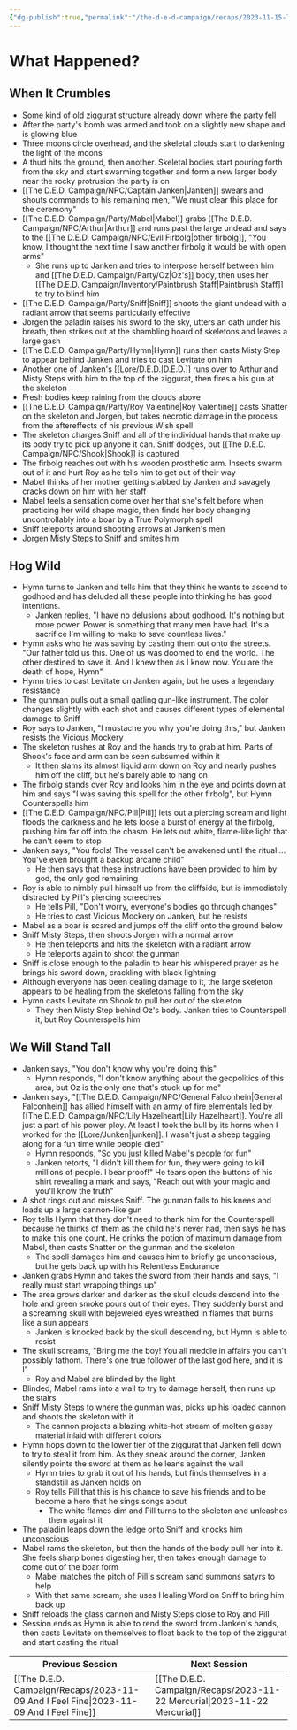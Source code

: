 ```yaml
---
{"dg-publish":true,"permalink":"/the-d-e-d-campaign/recaps/2023-11-15-let-the-sky-fall/","created":"","updated":""}
---
```


# What Happened? 
## When It Crumbles
- Some kind of old ziggurat structure already down where the party fell 
- After the party's bomb was armed and took on a slightly new shape and is glowing blue
- Three moons circle overhead, and the skeletal clouds start to darkening the light of the moons
- A thud hits the ground, then another. Skeletal bodies start pouring forth from the sky and start swarming together and form a new larger body near the rocky protrusion the party is on
- [[The D.E.D. Campaign/NPC/Captain Janken\|Janken]] swears and shouts commands to his remaining men, "We must clear this place for the ceremony"
- [[The D.E.D. Campaign/Party/Mabel\|Mabel]] grabs [[The D.E.D. Campaign/NPC/Arthur\|Arthur]] and runs past the large undead and says to the [[The D.E.D. Campaign/NPC/Evil Firbolg\|other firbolg]], "You know, I thought the next time I saw another firbolg it would be with open arms"
	- She runs up to Janken and tries to interpose herself between him and [[The D.E.D. Campaign/Party/Oz\|Oz's]] body, then uses her [[The D.E.D. Campaign/Inventory/Paintbrush Staff\|Paintbrush Staff]] to try to blind him
- [[The D.E.D. Campaign/Party/Sniff\|Sniff]] shoots the giant undead with a radiant arrow that seems particularly effective 
- Jorgen the paladin raises his sword to the sky, utters an oath under his breath, then strikes out at the shambling hoard of skeletons and leaves a large gash
- [[The D.E.D. Campaign/Party/Hymn\|Hymn]] runs then casts Misty Step to appear behind Janken and tries to cast Levitate on him
- Another one of Janken's [[Lore/D.E.D.\|D.E.D.]] runs over to Arthur and Misty Steps with him to the top of the ziggurat, then fires a his gun at the skeleton
- Fresh bodies keep raining from the clouds above 
- [[The D.E.D. Campaign/Party/Roy Valentine\|Roy Valentine]] casts Shatter on the skeleton and Jorgen, but takes necrotic damage in the process from the aftereffects of his previous Wish spell 
- The skeleton charges Sniff and all of the individual hands that make up its body try to pick up anyone it can. Sniff dodges, but [[The D.E.D. Campaign/NPC/Shook\|Shook]] is captured 
- The firbolg reaches out with his wooden prosthetic arm. Insects swarm out of it and hurt Roy as he tells him to get out of their way 
- Mabel thinks of her mother getting stabbed by Janken and savagely cracks down on him with her staff 
- Mabel feels a sensation come over her that she's felt before when practicing her wild shape magic, then finds her body changing uncontrollably into a boar by a True Polymorph spell
- Sniff teleports around shooting arrows at Janken's men
- Jorgen Misty Steps to Sniff and smites him 

## Hog Wild
- Hymn turns to Janken and tells him that they think he wants to ascend to godhood and has deluded all these people into thinking he has good intentions. 
	- Janken replies, "I have no delusions about godhood. It's nothing but more power. Power is something that many men have had. It's a sacrifice I'm willing to make to save countless lives."
- Hymn asks who he was saving by casting them out onto the streets. "Our father told us this. One of us was doomed to end the world. The other destined to save it. And I knew then as I know now. You are the death of hope, Hymn"
- Hymn tries to cast Levitate on Janken again, but he uses a legendary resistance 
- The gunman pulls out a small gatling gun-like instrument. The color changes slightly with each shot and causes different types of elemental damage to Sniff
- Roy says to Janken, "I mustache you why you're doing this," but Janken resists the Vicious Mockery
- The skeleton rushes at Roy and the hands try to grab at him. Parts of Shook's face and arm can be seen subsumed within it
	- It then slams its almost liquid arm down on Roy and nearly pushes him off the cliff, but he's barely able to hang on
- The firbolg stands over Roy and looks him in the eye and points down at him and says "I was saving this spell for the other firbolg", but Hymn Counterspells him 
- [[The D.E.D. Campaign/NPC/Pill\|Pill]] lets out a piercing scream and light floods the darkness and he lets loose a burst of energy at the firbolg, pushing him far off into the chasm. He lets out white, flame-like light that he can't seem to stop
- Janken says, "You fools! The vessel can't be awakened until the ritual ... You've even brought a backup arcane child"
	- He then says that these instructions have been provided to him by god, the only god remaining 
- Roy is able to nimbly pull himself up from the cliffside, but is immediately distracted by Pill's piercing screeches 
	- He tells Pill, "Don't worry, everyone's bodies go through changes"
	- He tries to cast Vicious Mockery on Janken, but he resists 
- Mabel as a boar is scared and jumps off the cliff onto the ground below
- Sniff Misty Steps, then shoots Jorgen with a normal arrow 
	- He then teleports and hits the skeleton with a radiant arrow 
	- He teleports again to shoot the gunman
- Sniff is close enough to the paladin to hear his whispered prayer as he brings his sword down, crackling with black lightning 
- Although everyone has been dealing damage to it, the large skeleton appears to be healing from the skeletons falling from the sky 
- Hymn casts Levitate on Shook to pull her out of the skeleton
	- They then Misty Step behind Oz's body. Janken tries to Counterspell it, but Roy Counterspells him

## We Will Stand Tall
- Janken says, "You don't know why you're doing this"
	- Hymn responds, "I don't know anything about the geopolitics of this area, but Oz is the only one that's stuck up for me"
- Janken says, "[[The D.E.D. Campaign/NPC/General Falconhein\|General Falconhein]] has allied himself with an army of fire elementals led by [[The D.E.D. Campaign/NPC/Lily Hazelheart\|Lily Hazelheart]]. You're all just a part of his power ploy. At least I took the bull by its horns when I worked for the [[Lore/Junken\|junken]]. I wasn't just a sheep tagging along for a fun time while people died"
	- Hymn responds, "So you just killed Mabel's people for fun"
	- Janken retorts, "I didn't kill them for fun, they were going to kill millions of people. I bear proof!" He tears open the buttons of his shirt revealing a mark and says, "Reach out with your magic and you'll know the truth"
- A shot rings out and misses Sniff. The gunman falls to his knees and loads up a large cannon-like gun
- Roy tells Hymn that they don't need to thank him for the Counterspell because he thinks of them as the child he's never had, then says he has to make this one count. He drinks the potion of maximum damage from Mabel, then casts Shatter on the gunman and the skeleton
	- The spell damages him and causes him to briefly go unconscious, but he gets back up with his Relentless Endurance
- Janken grabs Hymn and takes the sword from their hands and says, "I really must start wrapping things up"
- The area grows darker and darker as the skull clouds descend into the hole and green smoke pours out of their eyes. They suddenly burst and a screaming skull with bejeweled eyes wreathed in flames that burns like a sun appears
	- Janken is knocked back by the skull descending, but Hymn is able to resist
- The skull screams, "Bring me the boy! You all meddle in affairs you can't possibly fathom. There's one true follower of the last god here, and it is I"
	- Roy and Mabel are blinded by the light
- Blinded, Mabel rams into a wall to try to damage herself, then runs up the stairs 
- Sniff Misty Steps to where the gunman was, picks up his loaded cannon and shoots the skeleton with it 
	- The cannon projects a blazing white-hot stream of molten glassy material inlaid with different colors
- Hymn hops down to the lower tier of the ziggurat that Janken fell down to try to steal it from him. As they sneak around the corner, Janken silently points the sword at them as he leans against the wall 
	- Hymn tries to grab it out of his hands, but finds themselves in a standstill as Janken holds on
  - Roy tells Pill that this is his chance to save his friends and to be become a hero that he sings songs about 
	  - The white flames dim and Pill turns to the skeleton and unleashes them against it 
- The paladin leaps down the ledge onto Sniff and knocks him unconscious 
- Mabel rams the skeleton, but then the hands of the body pull her into it. She feels sharp bones digesting her, then takes enough damage to come out of the boar form
	- Mabel matches the pitch of Pill's scream sand summons satyrs to help 
	- With that same scream, she uses Healing Word on Sniff to bring him back up
- Sniff reloads the glass cannon and Misty Steps close to Roy and Pill
- Session ends as Hymn is able to rend the sword from Janken's hands, then casts Levitate on themselves to float back to the top of the ziggurat and start casting the ritual

|  **Previous Session**   |   **Next Session**   |
| --- | --- |
| [[The D.E.D. Campaign/Recaps/2023-11-09 And I Feel Fine\|2023-11-09 And I Feel Fine]]  | [[The D.E.D. Campaign/Recaps/2023-11-22 Mercurial\|2023-11-22 Mercurial]] |
